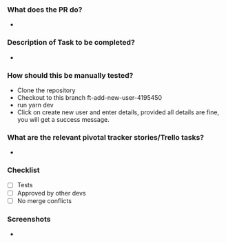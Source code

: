 ### **What does the PR do?**

* 

### **Description of Task to be completed?**

- 

### **How should this be manually tested?**

- Clone the repository 
- Checkout to this branch ft-add-new-user-4195450
- run yarn dev
- Click on create new user and enter details, provided all details are fine, you will get a success message.

### **What are the relevant pivotal tracker stories/Trello tasks?**
- 

### **Checklist**

- [ ] Tests
- [ ] Approved by other devs
- [ ] No merge conflicts

### **Screenshots**

- 
